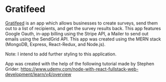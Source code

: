 # Gratifeed

[Gratifeed](https://serene-refuge-90433.herokuapp.com/) is an app which allows businesses to create surveys, send them out to a list of
recipients, and get the survey results back. This app features Google Oauth, in-app billing
using the Stripe API, a Mailer to send out emails using the SendGrid API. This app was
created using the MERN stack (MongoDB, Express, React-Redux, and Node.js).

Note: I intend to add further styling to this application.

App was created with the help of the following tutorial made by Stephen Grider:
https://www.udemy.com/node-with-react-fullstack-web-development/learn/v4/overview
